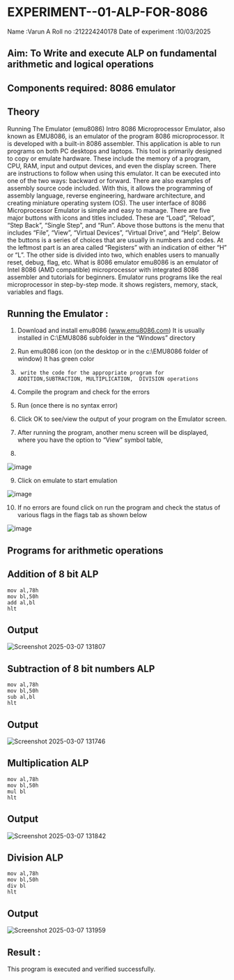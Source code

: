 # EXPERIMENT--01-ALP-FOR-8086
Name :Varun A
Roll no :212224240178
Date of experiment :10/03/2025





## Aim: To Write and execute ALP on fundamental arithmetic and logical operations
## Components required: 8086  emulator 
## Theory 
Running The Emulator (emu8086) Intro 8086 Microprocessor Emulator, also known as EMU8086, is an emulator of the program 8086 microprocessor. It is developed with a built-in 8086 assembler. This application is able to run programs on both PC desktops and laptops. This tool is primarily designed to copy or emulate hardware. These include the memory of a program, CPU, RAM, input and output devices, and even the display screen. There are instructions to follow when using this emulator. It can be executed into one of the two ways: backward or forward. There are also examples of assembly source code included. With this, it allows the programming of assembly language, reverse engineering, hardware architecture, and creating miniature operating system (OS). The user interface of 8086 Microprocessor Emulator is simple and easy to manage. There are five major buttons with icons and titles included. These are “Load”, “Reload”, “Step Back”, “Single Step”, and “Run”. Above those buttons is the menu that includes “File”, “View”, “Virtual Devices”, “Virtual Drive”, and “Help”. Below the buttons is a series of choices that are usually in numbers and codes. At the leftmost part is an area called “Registers” with an indication of either “H” or “L”. The other side is divided into two, which enables users to manually reset, debug, flag, etc. What is 8086 emulator emu8086 is an emulator of Intel 8086 (AMD compatible) microprocessor with integrated 8086 assembler and tutorials for beginners. Emulator runs programs like the real microprocessor in step-by-step mode. it shows registers, memory, stack, variables and flags.


 ## Running the Emulator :
1.	Download and install emu8086 (www.emu8086.com) It is usually installed in C:\EMU8086 subfolder in the “Windows” directory
2.	  Run  emu8086 icon (on the desktop or in the c:\EMU8086 folder of window) It has green color 
 
 
3.		write the code for the appropriate program for ADDITION,SUBTRACTION, MULTIPLICATION,  DIVISION operations 

4.	 Compile the program and check for the errors 
5.	Run (once there is no syntax error) 

6.	Click OK to see/view the output of your program on the Emulator screen. 


7.	After running the program, another menu screen will be displayed, where you have the option to “View” symbol table,
8.	 


![image](https://user-images.githubusercontent.com/36288975/189273263-d65baae9-4b8f-4723-afb3-c0ffa4052b04.png)











9.	Click on emulate to start emulation 








![image](https://user-images.githubusercontent.com/36288975/189273273-9bb36ec1-e2e8-4892-8d35-37707332bfdc.png)








10.	If no errors are found click on run the program and check the status of various flags in the flags tab as shown below 






![image](https://user-images.githubusercontent.com/36288975/189273277-113a2a33-4a40-4ff8-95a5-ecd3a1f504fe.png)







## Programs for arithmetic  operations

## Addition  of 8 bit ALP 
~~~
mov al,78h
mov bl,50h
add al,bl
hlt
~~~



## Output  

 ![Screenshot 2025-03-07 131807](https://github.com/user-attachments/assets/96d17271-4b11-469f-8623-567b4edf6226)

## Subtraction   of 8 bit numbers  ALP 
~~~
mov al,78h
mov bl,50h
sub al,bl
hlt
~~~


 
## Output  
![Screenshot 2025-03-07 131746](https://github.com/user-attachments/assets/4b24c59e-796c-40b9-970e-4f75498ed6f2)

## Multiplication ALP
~~~
mov al,78h
mov bl,50h
mul bl
hlt
~~~
 ## Output  
![Screenshot 2025-03-07 131842](https://github.com/user-attachments/assets/b0216a74-26fc-4f54-9837-468aeccdd7a5)


## Division ALP
~~~
mov al,78h
mov bl,50h
div bl
hlt
~~~

## Output  
![Screenshot 2025-03-07 131959](https://github.com/user-attachments/assets/16c58d75-179d-4328-b9ff-d2793b99d331)


## Result :
 This program is executed and verified successfully.








